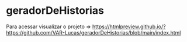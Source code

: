 # geradorDeHistorias
 
Para acessar visualizar o projeto => https://htmlpreview.github.io/?https://github.com/VAR-Lucas/geradorDeHistorias/blob/main/index.html
